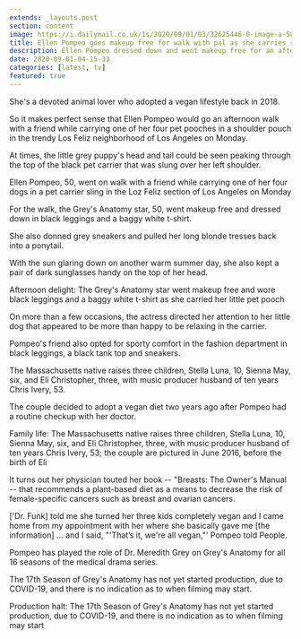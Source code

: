 ```yaml
---
extends: _layouts.post
section: content
image: https://i.dailymail.co.uk/1s/2020/09/01/03/32625446-0-image-a-58_1598927221721.jpg 
title: Ellen Pompeo goes makeup free for walk with pal as she carries small dog in carrier sling 
description: Ellen Pompeo dressed down and went makeup free for an afternoon walk in Los Angeles with a friend while she carried one of her small dogs in a pet carrier sling. 
date: 2020-09-01-04-15-33 
categories: [latest, tv] 
featured: true 
--- 
```

She's a devoted animal lover who adopted a vegan lifestyle back in 2018.

So it makes perfect sense that Ellen Pompeo would go an afternoon walk with a friend while carrying one of her four pet pooches in a shoulder pouch in the trendy Los Feliz neighborhood of Los Angeles on Monday.

At times, the little grey puppy's head and tail could be seen peaking through the top of the black pet carrier that was slung over her left shoulder.

Ellen Pompeo, 50, went on walk with a friend while carrying one of her four dogs in a pet carrier sling in the Loz Feliz section of Los Angeles on Monday

For the walk, the Grey's Anatomy star, 50, went makeup free and dressed down in black leggings and a baggy white t-shirt. 

She also donned grey sneakers and pulled her long blonde tresses back into a ponytail.  

With the sun glaring down on another warm summer day, she also kept a pair of dark sunglasses handy on the top of her head.

Afternoon delight: The Grey's Anatomy star went makeup free and wore black leggings and a baggy white t-shirt as she carried her little pet pooch

On more than a few occasions, the actress directed her attention to her little dog that appeared to be more than happy to be relaxing in the carrier.

Pompeo's friend also opted for sporty comfort in the fashion department in black leggings, a black tank top and sneakers.

The Massachusetts native raises three children, Stella Luna, 10, Sienna May, six, and Eli Christopher, three, with music producer husband of ten years Chris Ivery, 53.  

The couple decided to adopt a vegan diet two years ago after Pompeo had a routine checkup with her doctor.

Family life: The Massachusetts native raises three children, Stella Luna, 10, Sienna May, six, and Eli Christopher, three, with music producer husband of ten years Chris Ivery, 53; the couple are pictured in June 2016, before the birth of Eli

It turns out her physician touted her book -- "Breasts: The Owner's Manual -- that recommends a plant-based diet as a means to decrease the risk of female-specific cancers such as breast and ovarian cancers.

['Dr. Funk] told me she turned her three kids completely vegan and I came home from my appointment with her where she basically gave me [the information] … and I said, "'That’s it, we're all vegan,"' Pompeo told People.

Pompeo has played the role of Dr. Meredith Grey on Grey's Anatomy for all 16 seasons of the medical drama series.

The 17th Season of Grey's Anatomy has not yet started production, due to COVID-19, and there is no indication as to when filming may start.  

Production halt: The 17th Season of Grey's Anatomy has not yet started production, due to COVID-19, and there is no indication as to when filming may start

